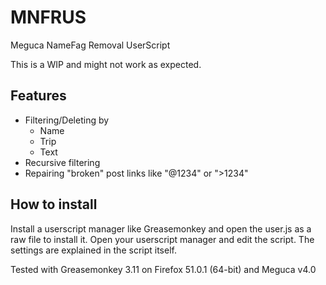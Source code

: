 # MNFRUS
Meguca NameFag Removal UserScript

This is a WIP and might not work as expected.

## Features

 * Filtering/Deleting by
   * Name
   * Trip
   * Text
 * Recursive filtering
 * Repairing "broken" post links like "@1234" or ">1234"

## How to install

Install a userscript manager like Greasemonkey and open the user.js as a raw file to install it. Open your userscript manager and edit the script. 
The settings are explained in the script itself.

Tested with Greasemonkey 3.11 on Firefox 51.0.1 (64-bit) and Meguca v4.0
